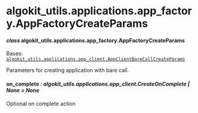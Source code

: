 # algokit_utils.applications.app_factory.AppFactoryCreateParams

#### *class* algokit_utils.applications.app_factory.AppFactoryCreateParams

Bases: [`algokit_utils.applications.app_client.AppClientBareCallCreateParams`](../app_client/AppClientBareCallCreateParams.md#algokit_utils.applications.app_client.AppClientBareCallCreateParams)

Parameters for creating application with bare call.

#### on_complete *: algokit_utils.applications.app_client.CreateOnComplete | None* *= None*

Optional on complete action
